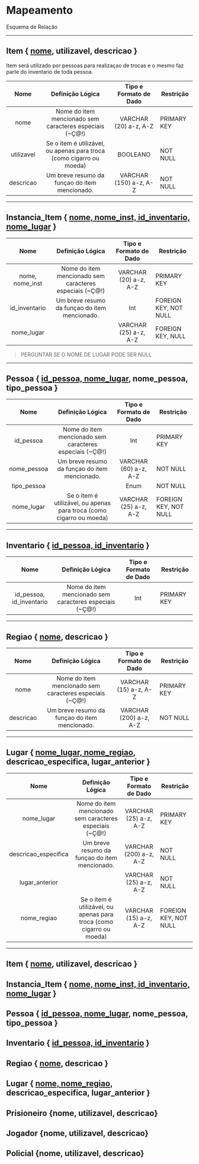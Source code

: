 # Mapeamento

Esquema de Relação

---
## Item { <ins>nome</ins>, utilizavel, descricao }

Item será utilizado por pessoas para realizaçao de trocas e o mesmo faz parte do inventario de toda pessoa.

|    Nome    |                           Definição Lógica                           |  Tipo e Formato de Dado  | Restrição   |
|:----------:|:--------------------------------------------------------------------:|:------------------------:|-------------|
|    nome    |       Nome do item mencionado sem caracteres especiais (~Ç@!)        |  VARCHAR (20) a-z, A-Z   | PRIMARY KEY |
| utilizavel | Se o item é utilizável, ou apenas para troca (como cigarro ou moeda) |         BOOLEANO         | NOT NULL    |
| descricao  |            Um breve resumo da funçao do item mencionado.             | VARCHAR (150)   a-z, A-Z | NOT NULL    |

---
## Instancia_Item { <ins>nome, nome_inst, id_inventario, nome_lugar</ins> }

|      Nome       |                           Definição Lógica                           | Tipo e Formato de Dado | Restrição             |
|:---------------:|:--------------------------------------------------------------------:|:----------------------:|-----------------------|
| nome, nome_inst |       Nome do item mencionado sem caracteres especiais (~Ç@!)        | VARCHAR (20) a-z, A-Z  | PRIMARY KEY           |
|  id_inventario  |            Um breve resumo da funçao do item mencionado.             |          Int           | FOREIGN KEY, NOT NULL |
|   nome_lugar    |                                                                      | VARCHAR (25) a-z, A-Z  | FOREIGN KEY, NULL     |

> PERGUNTAR SE O NOME DE LUGAR PODE SER NULL

---
## Pessoa { <ins>id_pessoa, nome_lugar</ins>, nome_pessoa, tipo_pessoa }

|    Nome     |                           Definição Lógica                           | Tipo e Formato de Dado | Restrição             |
|:-----------:|:--------------------------------------------------------------------:|:----------------------:|-----------------------|
|  id_pessoa  |       Nome do item mencionado sem caracteres especiais (~Ç@!)        |          Int           | PRIMARY KEY           |
| nome_pessoa |            Um breve resumo da funçao do item mencionado.             | VARCHAR (60) a-z, A-Z  | NOT NULL              |
| tipo_pessoa |                                                                      |          Enum          | NOT NULL              |
| nome_lugar  | Se o item é utilizável, ou apenas para troca (como cigarro ou moeda) | VARCHAR (25) a-z, A-Z  | FOREIGN KEY, NOT NULL |

---
## Inventario { <ins>id_pessoa, id_inventario</ins> }

|           Nome           |                           Definição Lógica                           | Tipo e Formato de Dado | Restrição             |
|:------------------------:|:--------------------------------------------------------------------:|:----------------------:|-----------------------|
| id_pessoa, id_inventario |       Nome do item mencionado sem caracteres especiais (~Ç@!)        |          Int           | PRIMARY KEY           |

---
## Regiao { <ins>nome</ins>, descricao }

|    Nome     |                           Definição Lógica                           | Tipo e Formato de Dado | Restrição             |
|:-----------:|:--------------------------------------------------------------------:|:----------------------:|-----------------------|
|    nome     |       Nome do item mencionado sem caracteres especiais (~Ç@!)        | VARCHAR (15) a-z, A-Z  | PRIMARY KEY           |
|  descricao  |            Um breve resumo da funçao do item mencionado.             | VARCHAR (200) a-z, A-Z | NOT NULL              |

---
## Lugar { <ins>nome_lugar, nome_regiao</ins>, descricao_especifica, lugar_anterior }

|         Nome         |                           Definição Lógica                           | Tipo e Formato de Dado | Restrição             |
|:--------------------:|:--------------------------------------------------------------------:|:----------------------:|-----------------------|
|      nome_lugar      |       Nome do item mencionado sem caracteres especiais (~Ç@!)        | VARCHAR (25) a-z, A-Z  | PRIMARY KEY           |
| descricao_especifica |            Um breve resumo da funçao do item mencionado.             | VARCHAR (200) a-z, A-Z | NOT NULL              |
|    lugar_anterior    |                                                                      | VARCHAR (25) a-z, A-Z  | NOT NULL              |
|     nome_regiao      | Se o item é utilizável, ou apenas para troca (como cigarro ou moeda) | VARCHAR (15) a-z, A-Z  | FOREIGN KEY, NOT NULL |

[//]: # (SUBLINHADO <ins>aaaaa</ins>)
[//]: # (SUBLINHADO PONTILHADO <span style="text-decoration: underline; text-decoration-style: dotted;">texto sublinhado pontilhado</span>)

---


## Item { <ins>nome</ins>, utilizavel, descricao }
## Instancia_Item { <ins>nome, nome_inst, id_inventario, nome_lugar</ins> }


## Pessoa { <ins>id_pessoa, nome_lugar</ins>, nome_pessoa, tipo_pessoa }
## Inventario { <ins>id_pessoa, id_inventario</ins> }


## Regiao { <ins>nome</ins>, descricao }
## Lugar { <ins>nome, nome_regiao</ins>, descricao_especifica, lugar_anterior }



## Prisioneiro {nome, utilizavel, descricao}
## Jogador {nome, utilizavel, descricao}
## Policial {nome, utilizavel, descricao}



